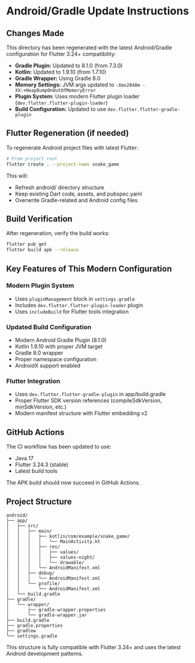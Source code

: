 # Android/Gradle Update Instructions

## Changes Made

This directory has been regenerated with the latest Android/Gradle configuration for Flutter 3.24+ compatibility:

- **Gradle Plugin:** Updated to 8.1.0 (from 7.3.0)
- **Kotlin:** Updated to 1.9.10 (from 1.7.10)  
- **Gradle Wrapper:** Using Gradle 8.0
- **Memory Settings:** JVM args updated to `-Xmx2048m -XX:+HeapDumpOnOutOfMemoryError`
- **Plugin System:** Uses modern Flutter plugin loader (`dev.flutter.flutter-plugin-loader`)
- **Build Configuration:** Updated to use `dev.flutter.flutter-gradle-plugin`

## Flutter Regeneration (if needed)

To regenerate Android project files with latest Flutter:

```bash
# From project root
flutter create . --project-name snake_game
```

This will:
- Refresh android/ directory structure
- Keep existing Dart code, assets, and pubspec.yaml
- Overwrite Gradle-related and Android config files

## Build Verification

After regeneration, verify the build works:

```bash
flutter pub get
flutter build apk --release
```

## Key Features of This Modern Configuration

### Modern Plugin System
- Uses `pluginManagement` block in `settings.gradle`
- Includes `dev.flutter.flutter-plugin-loader` plugin
- Uses `includeBuild` for Flutter tools integration

### Updated Build Configuration
- Modern Android Gradle Plugin (8.1.0)
- Kotlin 1.9.10 with proper JVM target
- Gradle 8.0 wrapper
- Proper namespace configuration
- AndroidX support enabled

### Flutter Integration
- Uses `dev.flutter.flutter-gradle-plugin` in app/build.gradle
- Proper Flutter SDK version references (compileSdkVersion, minSdkVersion, etc.)
- Modern manifest structure with Flutter embedding v2

## GitHub Actions

The CI workflow has been updated to use:
- Java 17
- Flutter 3.24.3 (stable)
- Latest build tools

The APK build should now succeed in GitHub Actions.

## Project Structure

```
android/
├── app/
│   ├── src/
│   │   ├── main/
│   │   │   ├── kotlin/com/example/snake_game/
│   │   │   │   └── MainActivity.kt
│   │   │   ├── res/
│   │   │   │   ├── values/
│   │   │   │   ├── values-night/
│   │   │   │   └── drawable/
│   │   │   └── AndroidManifest.xml
│   │   ├── debug/
│   │   │   └── AndroidManifest.xml
│   │   └── profile/
│   │       └── AndroidManifest.xml
│   └── build.gradle
├── gradle/
│   └── wrapper/
│       ├── gradle-wrapper.properties
│       └── gradle-wrapper.jar
├── build.gradle
├── gradle.properties
├── gradlew
└── settings.gradle
```

This structure is fully compatible with Flutter 3.24+ and uses the latest Android development patterns.